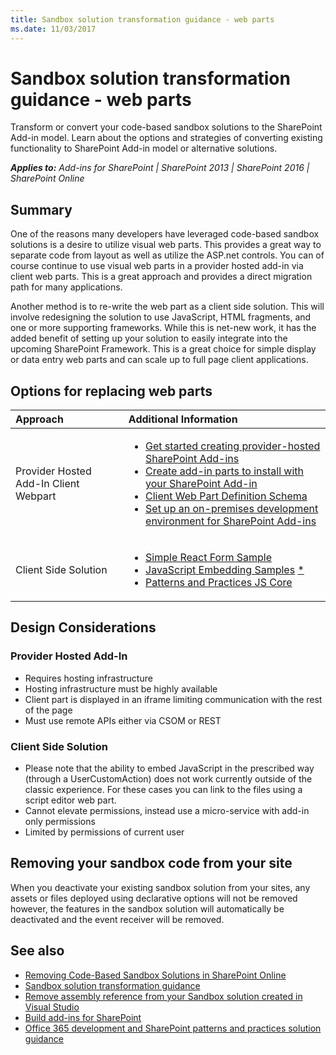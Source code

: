 ```yaml
---
title: Sandbox solution transformation guidance - web parts
ms.date: 11/03/2017
---
```

# Sandbox solution transformation guidance - web parts
Transform or convert your code-based sandbox solutions to the SharePoint Add-in model. Learn about the options and strategies of converting existing functionality to SharePoint Add-in model or alternative solutions.

_**Applies to:** Add-ins for SharePoint | SharePoint 2013 | SharePoint 2016 | SharePoint Online_


## Summary

One of the reasons many developers have leveraged code-based sandbox solutions is a desire to utilize visual web parts. This provides a great way to separate code from layout as well as
utilize the ASP.net controls. You can of course continue to use visual web parts in a provider hosted add-in via client web parts. This is a great approach and provides a direct migration path for many applications.

Another method is to re-write the web part as a client side solution. This will involve redesigning the solution to use JavaScript, HTML fragments, and one or more supporting frameworks. While this is net-new work, it has the added benefit of setting up your solution to easily integrate into the upcoming SharePoint Framework. This is a great choice for simple display or data entry web parts and can scale up to full page client applications.


## Options for replacing web parts
<a name="sectionSection2"> </a>

|**Approach**|**Additional Information**|
|:-----|:-----|
|Provider Hosted Add-In Client Webpart|<ul><li>[Get started creating provider-hosted SharePoint Add-ins](https://msdn.microsoft.com/en-us/library/office/fp142381.aspx)</li><li>[Create add-in parts to install with your SharePoint Add-in](https://msdn.microsoft.com/en-us/library/a2664289-6c56-4cb1-987a-22367fad55eb)</li><li>[Client Web Part Definition Schema](https://msdn.microsoft.com/en-us/library/office/dn481208.aspx)</li><li>[Set up an on-premises development environment for SharePoint Add-ins](https://msdn.microsoft.com/en-us/library/office/fp179923.aspx)</li></ul>|
|Client Side Solution|<ul><li>[Simple React Form Sample](https://github.com/SharePoint/PnP/tree/dev/Samples/SharePoint.React.SupportTicket)</li><li>[JavaScript Embedding Samples](https://github.com/SharePoint/PnP/tree/master/Samples/Core.JavaScript) [*](#actionsupportnote)</li><li>[Patterns and Practices JS Core](https://github.com/SharePoint/PnP-JS-Core/)</li></ul>|


## Design Considerations

### Provider Hosted Add-In

<ul>
<li>Requires hosting infrastructure</li>
<li>Hosting infrastructure must be highly available</li>
<li>Client part is displayed in an iframe limiting communication with the rest of the page</li>
<li>Must use remote APIs either via CSOM or REST</li>
</ul>

### Client Side Solution

<ul>
<li>
<a name="actionsupportnote"></a>
Please note that the ability to embed JavaScript in the prescribed way (through a UserCustomAction) does not work currently outside of the classic experience. For these cases you can link to the files using a script editor web part.</li>
<li>Cannot elevate permissions, instead use a micro-service with add-in only permissions</li>
<li>Limited by permissions of current user</li>
</ul>


## Removing your sandbox code from your site
<a name="sectionSection3"> </a>
When you deactivate your existing sandbox solution from your sites, any assets or files deployed using declarative options will not be removed however, the features in the sandbox solution will automatically be deactivated and the event receiver will be removed.


## See also
<a name="bk_addresources"> </a>
-  [Removing Code-Based Sandbox Solutions in SharePoint Online](http://dev.office.com/blogs/removing-code-based-sandbox-solutions-in-sharepoint-online)
-  [Sandbox solution transformation guidance](https://msdn.microsoft.com/en-us/pnp_articles/sandbox-solution-transformation-guidance)
-  [Remove assembly reference from your Sandbox solution created in Visual Studio](https://support.microsoft.com/en-us/kb/3183084)
-  [Build add-ins for SharePoint](https://msdn.microsoft.com/library/office/fp179930.aspx)
-  [Office 365 development and SharePoint patterns and practices solution guidance](https://msdn.microsoft.com/en-us/pnp_articles/office-365-development-patterns-and-practices-solution-guidance)
